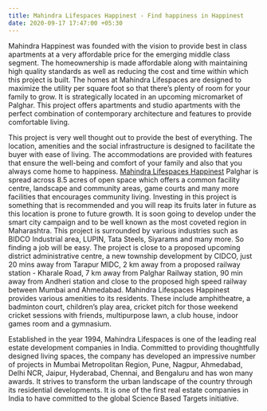 ```yaml
---
title: Mahindra Lifespaces Happinest - Find happiness in Happinest
date: 2020-09-17 17:47:00 +05:30
---
```


Mahindra Happinest was founded with the vision to provide best in class apartments at a very affordable price for the emerging middle class segment. The homeownership is made affordable along with maintaining high quality standards as well as reducing the cost and time within which this project is built. The homes at Mahindra Lifespaces are designed to maximize the utility per square foot so that there’s plenty of room for your family to grow. It is strategically located in an upcoming micromarket of Palghar. This project offers apartments and studio apartments with the perfect combination of contemporary architecture and features to provide comfortable living.

This project is very well thought out to provide the best of everything. The location, amenities and the social infrastructure is designed to facilitate the buyer with ease of living. The accommodations are provided with features that ensure the well-being and comfort of your family and also that you always come home to happiness. [Mahindra Lifespaces Happinest](https://homecapital.in/property/37/Mahindra-Lifespaces-Happinest-1-BHK) Palghar is spread across 8.5 acres of open space which offers a common facility centre, landscape and community areas, game courts and many more facilities that encourages community living. Investing in this project is something that is recommended and you will reap its fruits later in future as this location is prone to future growth. It is soon going to develop under the smart city campaign and to be well known as the most coveted region in Maharashtra. This project is surrounded by various industries such as BIDCO Industrial area, LUPIN, Tata Steels, Siyarams and many more. So finding a job will be easy. The project is close to a proposed upcoming district administrative centre, a new township development by CIDCO, just 20 mins away from Tarapur MIDC, 2 km away from a proposed railway station - Kharale Road, 7 km away from Palghar Railway station, 90 min away from Andheri station and close to the proposed high speed railway between Mumbai and Ahmedabad. Mahindra Lifespaces Happinest provides various amenities to its residents. These include amphitheatre, a badminton court, children’s play area, cricket pitch for those weekend cricket sessions with friends, multipurpose lawn, a club house, indoor games room and a gymnasium. 

Established in the year 1994, Mahindra Lifespaces is one of the leading real estate development companies in India. Committed to providing thoughtfully designed living spaces, the company has developed an impressive number of projects in Mumbai Metropolitan Region, Pune, Nagpur, Ahmedabad, Delhi NCR, Jaipur, Hyderabad, Chennai, and Bengaluru and has won many awards. It strives to transform the urban landscape of the country through its residential developments. It is one of the first real estate companies in India to have committed to the global Science Based Targets initiative.